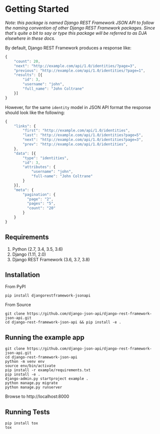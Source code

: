 
# Getting Started

*Note: this package is named Django REST Framework JSON API to follow the naming
convention of other Django REST Framework packages. Since that's quite a bit
to say or type this package will be referred to as DJA elsewhere in these docs.*

By default, Django REST Framework produces a response like:
``` js
{
    "count": 20,
    "next": "http://example.com/api/1.0/identities/?page=3",
    "previous": "http://example.com/api/1.0/identities/?page=1",
    "results": [{
        "id": 3,
        "username": "john",
        "full_name": "John Coltrane"
    }]
}
```


However, for the same `identity` model in JSON API format the response should look
like the following:
``` js
{
    "links": {
        "first": "http://example.com/api/1.0/identities",
        "last": "http://example.com/api/1.0/identities?page=5",
        "next": "http://example.com/api/1.0/identities?page=3",
        "prev": "http://example.com/api/1.0/identities",
    },
    "data": [{
        "type": "identities",
        "id": 3,
        "attributes": {
            "username": "john",
            "full-name": "John Coltrane"
        }
    }],
    "meta": {
        "pagination": {
          "page": "2",
          "pages": "5",
          "count": "20"
        }
    }
}
```


## Requirements

1. Python (2.7, 3.4, 3.5, 3.6)
2. Django (1.11, 2.0)
3. Django REST Framework (3.6, 3.7, 3.8)

## Installation

From PyPI

    pip install djangorestframework-jsonapi

From Source

    git clone https://github.com/django-json-api/django-rest-framework-json-api.git
    cd django-rest-framework-json-api && pip install -e .

## Running the example app

    git clone https://github.com/django-json-api/django-rest-framework-json-api.git
    cd django-rest-framework-json-api
    python -m venv env
    source env/bin/activate
    pip install -r example/requirements.txt
	pip install -e .
    django-admin.py startproject example .
    python manage.py migrate
    python manage.py runserver

Browse to http://localhost:8000

## Running Tests

    pip install tox
    tox

